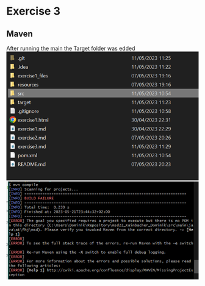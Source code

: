 # Exercise 3
## Maven
After running the main the Target folder was edded
![Project Stucture](resources/images/ex3_1.png)
![Compiler](resources/images/ex3_2.png)